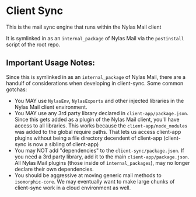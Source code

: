 # Client Sync

This is the mail sync engine that runs within the Nylas Mail client

It is symlinked in as an `internal_package` of Nylas Mail via the `postinstall`
script of the root repo.

## Important Usage Notes:

Since this is symlinked in as an `internal_package` of Nylas Mail, there are a
handulf of considerations when developing in client-sync. Some common gotchas:

- You MAY use `NylasEnv`, `NylasExports` and other injected libraries in the
  Nylas Mail client environment.
- You MAY use any 3rd party library declared in `client-app/package.json`.
  Since this gets added as a plugin of the Nylas Mail client, you'll have
  access to all libraries. This works because the `client-app/node_modules` was
  added to the global require paths. That lets us access client-app plugins
  without being a file directory decendent of client-app (client-sync is now a
  sibling of client-app)
- You may NOT add "dependencies" to the `client-sync/package.json`. If you need
  a 3rd party library, add it to the main `client-app/package.json`. All Nylas
  Mail plugins (those inside of `internal_packages`), may no longer declare
  their own dependencies.
- You should be aggressive at moving generic mail methods to `isomorphic-core`.
  We may eventually want to make large chunks of client-sync work in a cloud
  environment as well.
